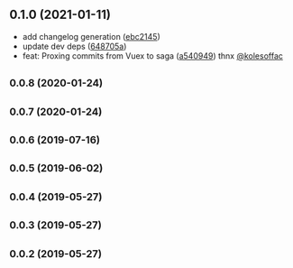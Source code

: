 ## 0.1.0 (2021-01-11)

* add changelog generation ([ebc2145](https://github.com/niklv/vuex-coolstory/commit/ebc2145))
* update dev deps ([648705a](https://github.com/niklv/vuex-coolstory/commit/648705a))
* feat: Proxing commits from Vuex to saga ([a540949](https://github.com/niklv/vuex-coolstory/commit/a540949)) thnx [@kolesoffac](https://github.com/kolesoffac)



## <small>0.0.8 (2020-01-24)</small>

## <small>0.0.7 (2020-01-24)</small>

## <small>0.0.6 (2019-07-16)</small>

## <small>0.0.5 (2019-06-02)</small>

## <small>0.0.4 (2019-05-27)</small>

## <small>0.0.3 (2019-05-27)</small>

## <small>0.0.2 (2019-05-27)</small>
